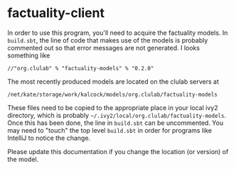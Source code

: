 # factuality-client

In order to use this program, you'll need to acquire the factuality models.
In `build.sbt`, the line of code that makes use of the models is probably commented
out so that error messages are not generated.  I looks something like

`//"org.clulab" % "factuality-models" % "0.2.0"`
  
The most recently produced models are located on the clulab servers at

`/net/kate/storage/work/kalcock/models/org.clulab/factuality-models`

These files need to be copied to the appropriate place in your local ivy2 directory,
which is probably `~/.ivy2/local/org.clulab/factuality-models`.  Once this has been done,
the line in `build.sbt` can be uncommented.  You may need to "touch" the top level
`build.sbt` in order for programs like IntelliJ to notice the change.

Please update this documentation if you change the location (or version) of the model.
